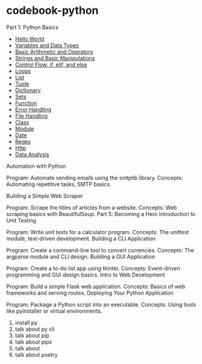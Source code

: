 # codebook-python

Part 1: Python Basics

- [Hello World](./src/01_hello_world/program.py)
- [Variables and Data Types](./src/02_variables/program.py)
- [Basic Arithmetic and Operators](./src/03_operations/program.py)
- [Strings and Basic Manipulations](./src/04_strings/program.py)
- [Control Flow: if, elif, and else](./src/05_control_flow/program.py)
- [Loops](./src/06_loops/program.py)
- [List](./src/07_list/program.py)
- [Tuple](./src/08_tuple/program.py)
- [Dictionary](./src/09_dictionary/program.py)
- [Sets](./src/10_sets/program.py)
- [Function](./src/11_functions/program.py)
- [Error Handling](./src/12_error_handling/program.py)
- [File Handling](./src/13_file_handling/program.py)
- [Class](./src/14_class/program.py)
- [Module](./src/15_modules/program.py)
- [Date](./src/16_dates/program.py)
- [Regex](./src/17_regex/program.py)
- [Http](./src/18_http/program.py)
- [Data Analysis](./src/19_data_analysis/program.py)

Automation with Python

Program: Automate sending emails using the smtplib library.
Concepts: Automating repetitive tasks, SMTP basics.

Building a Simple Web Scraper

Program: Scrape the titles of articles from a website.
Concepts: Web scraping basics with BeautifulSoup.
Part 5: Becoming a Hero
Introduction to Unit Testing

Program: Write unit tests for a calculator program.
Concepts: The unittest module, test-driven development.
Building a CLI Application

Program: Create a command-line tool to convert currencies.
Concepts: The argparse module and CLI design.
Building a GUI Application

Program: Create a to-do list app using tkinter.
Concepts: Event-driven programming and GUI design basics.
Intro to Web Development

Program: Build a simple Flask web application.
Concepts: Basics of web frameworks and serving routes.
Deploying Your Python Application

Program: Package a Python script into an executable.
Concepts: Using tools like pyinstaller or virtual environments.


1. install py
2. talk about py cli
3. talk about pip
4. talk about pipx
5. talk about 
6. talk about poetry